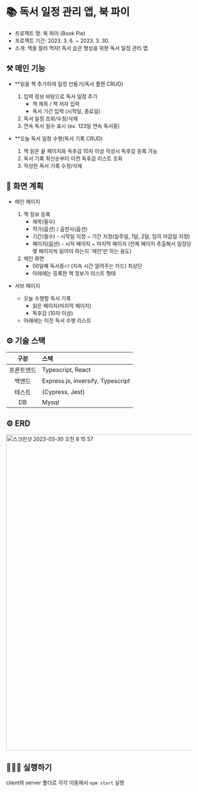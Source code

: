 # 📚 독서 일정 관리 앱, 북 파이
- 프로젝트 명: 북 파이 (Book Pie)
- 프로젝트 기간: 2023. 3. 6. ~ 2023. 3. 30.
- 소개: 책을 잘라 먹자! 독서 습관 형성을 위한 독서 일정 관리 앱

## ⚒️ 메인 기능
- **읽을 책 추가하여 일정 만들기(독서 플랜 CRUD)
	1. 입력 정보 바탕으로 독서 일정 추가
		- 책 제목 / 책 저자 입력
		- 독서 기간 입력 (시작일, 종료일)
	2. 독서 일정 조회/수정/삭제
	3. 연속 독서 일수 표시 (ex. 123일 연속 독서중)

- **오늘 독서 일정 수행(독서 기록 CRUD)
	1. 책 읽은 끝 페이지와 독후감 10자 이상 작성시 독후감 등록 가능
	2. 독서 기록 최신순부터 이전 독후감 리스트 조회
	3. 작성한 독서 기록 수정/삭제


## 🎨 화면 계획
- 메인 페이지
	1. 책 정보 등록
		- 제목(필수)
		- 작가(옵션) / 출판사(옵션)
		- 기간(필수) - 시작일 지정 ~ 기간 지정(일주일, 1달, 2달, 임의 마감일 지정)
		- 페이지(옵션) - 시작 페이지 ~ 마지막 페이지 (전체 페이지 추출해서 일정당 몇 페이지씩 읽어야 하는지 '제안'만 하는 용도)
	2. 메인 화면
		- 00일째 독서중🔥! (지속 시간 알려주는 카드) 최상단
		- 아래에는 등록한 책 정보가 리스트 형태

- 서브 페이지
	- 오늘 수행할 독서 기록
		- 읽은 페이지(마지막 페이지)
		- 독후감 (10자 이상)
	- 아래에는 이전 독서 수행 리스트

## ⚙️ 기술 스택
|구분|스택|
|:--:|:--|
|프론트엔드|Typescript, React|
|백엔드|Express.js, inversify, Typescript|
|테스트|(Cypress, Jest)|
|DB|Mysql|

## ⚙️ ERD
<img width="856" alt="스크린샷 2023-03-30 오전 8 15 57" src="https://user-images.githubusercontent.com/121781293/228700129-8e1a33a3-37b6-448b-abf2-a4d66515e7c1.png">


## 👩🏻‍💻 실행하기
client와 server 폴더로 각각 이동해서 `npm start` 실행